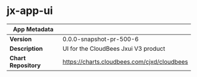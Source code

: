 # jx-app-ui

|App Metadata||
|---|---|
| **Version** | 0.0.0-snapshot-pr-500-6 |
| **Description** | UI for the CloudBees Jxui V3 product |
| **Chart Repository** | https://charts.cloudbees.com/cjxd/cloudbees |
